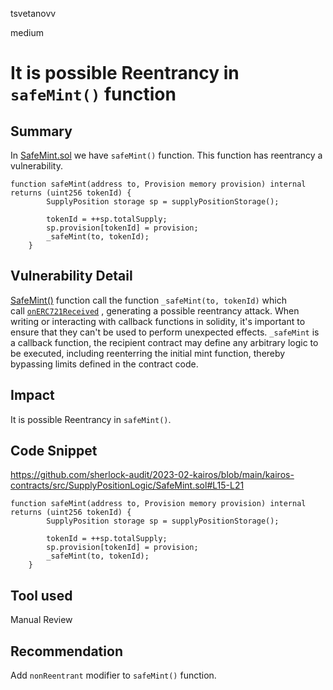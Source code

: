tsvetanovv

medium

# It is possible Reentrancy in `safeMint()` function

## Summary

In [SafeMint.sol](https://github.com/sherlock-audit/2023-02-kairos/blob/main/kairos-contracts/src/SupplyPositionLogic/SafeMint.sol#L15-L21) we have `safeMint()` function. This function has reentrancy a vulnerability.

```solidity
function safeMint(address to, Provision memory provision) internal returns (uint256 tokenId) {
        SupplyPosition storage sp = supplyPositionStorage();

        tokenId = ++sp.totalSupply;
        sp.provision[tokenId] = provision;
        _safeMint(to, tokenId);
    }
```

## Vulnerability Detail

[SafeMint()](https://github.com/sherlock-audit/2023-02-kairos/blob/main/kairos-contracts/src/SupplyPositionLogic/SafeMint.sol#L15-L21) function call the function `_safeMint(to, tokenId)` which call [`onERC721Received`](https://github.com/OpenZeppelin/openzeppelin-contracts/blob/b438cb695a1ac520cee6678610b161b1d5df4d9c/contracts/token/ERC721/ERC721.sol#L261-L264) , generating a possible reentrancy attack. 
When writing or interacting with callback functions in solidity, it's important to ensure that they can't be used to perform unexpected effects. `_safeMint` is a callback function, the recipient contract may define any arbitrary logic to be executed, including reenterring the initial mint function, thereby bypassing limits defined in the contract code.

## Impact

It is possible Reentrancy in  `safeMint()`.

## Code Snippet

https://github.com/sherlock-audit/2023-02-kairos/blob/main/kairos-contracts/src/SupplyPositionLogic/SafeMint.sol#L15-L21

```solidity
function safeMint(address to, Provision memory provision) internal returns (uint256 tokenId) {
        SupplyPosition storage sp = supplyPositionStorage();

        tokenId = ++sp.totalSupply;
        sp.provision[tokenId] = provision;
        _safeMint(to, tokenId);
    }
```

## Tool used

Manual Review

## Recommendation

Add `nonReentrant` modifier to `safeMint()` function.